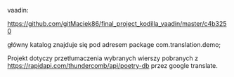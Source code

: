 vaadin:

https://github.com/gitMaciek86/final_project_kodilla_vaadin/master/c4b3250


główny katalog znajduje się pod adresem package com.translation.demo;

Projekt dotyczy przetłumaczenia wybranych wierszy pobranych z https://rapidapi.com/thundercomb/api/poetry-db przez google translate.
